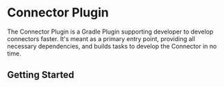 # Connector Plugin
The Connector Plugin is a Gradle Plugin supporting developer to develop connectors faster.
It's meant as a primary entry point, providing all necessary dependencies,
and builds tasks to develop the Connector in no time.

## Getting Started

